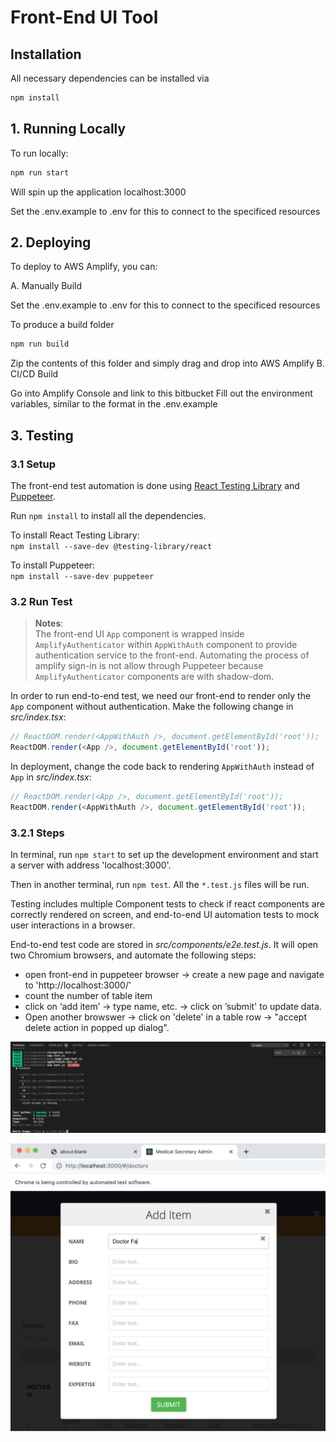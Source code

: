 # Front-End UI Tool

## Installation

All necessary dependencies can be installed via

``` bash
npm install 
```


## 1. Running Locally

To run locally: 

``` bash
npm run start 
```
Will spin up the application localhost:3000

Set the .env.example to .env for this to connect to the specificed resources 

## 2. Deploying

To deploy to AWS Amplify, you can: 

A. Manually Build

Set the .env.example to .env for this to connect to the specificed resources 

To produce a build folder

``` bash
npm run build
```
Zip the contents of this folder and simply drag and drop into AWS Amplify
B. CI/CD Build

Go into Amplify Console and link to this bitbucket
Fill out the environment variables, similar to the format in the .env.example
## 3. Testing

### 3.1 Setup
The front-end test automation is done using [React Testing Library](https://testing-library.com/docs/react-testing-library/intro) and [Puppeteer](https://github.com/puppeteer/puppeteer/blob/v5.4.0/docs/api.md#pageclickselector-options).

Run `npm install` to install all the dependencies.


To install React Testing Library: <br>
`npm install --save-dev @testing-library/react`

To install Puppeteer: <br>
`npm install --save-dev puppeteer`

### 3.2 Run Test

> **Notes**: <br>
> The front-end UI `App` component is wrapped inside `AmplifyAuthenticator` within `AppWithAuth` component to provide authentication service to the front-end. Automating the process of amplify sign-in is not allow through Puppeteer because `AmplifyAuthenticator` components are with shadow-dom. <br>

In order to run end-to-end test, we need our front-end to render only the `App` component without authentication. Make the following change in *src/index.tsx*:

``` js
// ReactDOM.render(<AppWithAuth />, document.getElementById('root'));
ReactDOM.render(<App />, document.getElementById('root'));
```

In deployment, change the code back to rendering `AppWithAuth` instead of `App` in *src/index.tsx*:

``` js
// ReactDOM.render(<App />, document.getElementById('root'));
ReactDOM.render(<AppWithAuth />, document.getElementById('root'));
```

### 3.2.1 Steps
In terminal, run `npm start` to set up the development environment and start a server with address 'localhost:3000'.

Then in another terminal, run `npm test`. All the `*.test.js` files will be run.

Testing includes multiple Component tests to check if react components are correctly rendered on screen, and end-to-end UI automation tests to mock user interactions in a browser.

End-to-end test code are stored in *src/components/e2e.test.js*. It will open two Chromium browsers, and automate the following steps:

- open front-end in puppeteer browser → create a new page and navigate to 'http://localhost:3000/'
- count the number of table item
- click on ‘add item’ → type name, etc. → click on ’submit' to update data.
- Open another browswer → click on 'delete' in a table row → "accept delete action in popped up dialog".

![Front-end Test Result](README-related/test_result.png)

![Browser Automation](README-related/puppeteer_automation.png)
